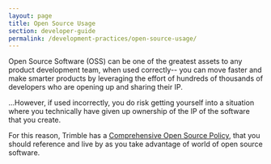 ```yaml
---
layout: page
title: Open Source Usage
section: developer-guide
permalink: /development-practices/open-source-usage/
---
```


Open Source Software (OSS) can be one of the greatest assets to any product
development team, when used correctly-- you can move faster and make smarter
products by leveraging the effort of hundreds of thousands of developers who
are opening up and sharing their IP.  

...However, if used incorrectly, you do risk getting yourself into a situation
where you technically have given up ownership of the IP of the software that
you create.

For this reason, Trimble has a [Comprehensive Open Source Policy][1], that you
should reference and live by as you take advantage of world of open source
software.

[1]:https://www.google.com/url?q=https%3A%2F%2Fsites.google.com%2Fa%2Ftrimble.com%2Ftrimble-open-source%2Foss-policy&sa=D&sntz=1&usg=AFQjCNGVd22ih97YasAZ3v30zSUlHyLIfw